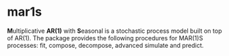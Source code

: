 # mar1s
**M**ultiplicative **AR(1)** with **S**easonal is a stochastic process model built on top of AR(1). The package provides the following procedures for MAR(1)S processes: fit, compose, decompose, advanced simulate and predict.
